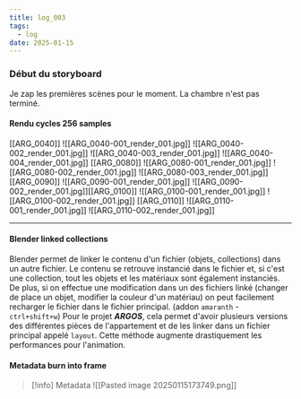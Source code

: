 ```yaml
---
title: log_003
tags:
  - log
date: 2025-01-15
---
```

### Début du storyboard
Je zap les premières scènes pour le moment. La chambre n'est pas terminé.
#### Rendu cycles 256 samples 
[[ARG_0040]]
![[ARG_0040-001_render_001.jpg]]
![[ARG_0040-002_render_001.jpg]]
![[ARG_0040-003_render_001.jpg]]
![[ARG_0040-004_render_001.jpg]]
[[ARG_0080]]
![[ARG_0080-001_render_001.jpg]]
![[ARG_0080-002_render_001.jpg]]
![[ARG_0080-003_render_001.jpg]]
[[ARG_0090]]
![[ARG_0090-001_render_001.jpg]]
![[ARG_0090-002_render_001.jpg]][[ARG_0100]]
![[ARG_0100-001_render_001.jpg]]
![[ARG_0100-002_render_001.jpg]]
[[ARG_0110]]
![[ARG_0110-001_render_001.jpg]]
![[ARG_0110-002_render_001.jpg]]

---
#### Blender linked collections
Blender permet de linker le contenu d'un fichier (objets, collections) dans un autre fichier. Le contenu se retrouve instancié dans le fichier et, si c'est une collection, tout les objets et les matériaux sont également instanciés. De plus, si on effectue une modification dans un des fichiers linké (changer de place un objet, modifier la couleur d'un matériau) on peut facilement recharger le fichier dans le fichier principal. (addon `amaranth` - `ctrl+shift+w`)
Pour le projet ***ARGOS***, cela permet d'avoir plusieurs versions des différentes pièces de l'appartement et de les linker dans un fichier principal appelé `layout`. Cette méthode augmente drastiquement les performances pour l'animation.
#### Metadata burn into frame
>[!info] Metadata 
>![[Pasted image 20250115173749.png]]




